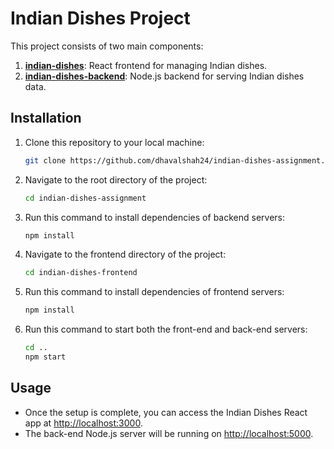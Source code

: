 # Indian Dishes Project

This project consists of two main components:

1. **[indian-dishes](https://github.com/dhavalshah24/indian-dishes-assignment/tree/master/indian-dishes)**: React frontend for managing Indian dishes.
2. **[indian-dishes-backend](https://github.com/dhavalshah24/indian-dishes-assignment/tree/master/indian-dishes-backend)**: Node.js backend for serving Indian dishes data.

## Installation

1. Clone this repository to your local machine:

   ```bash
   git clone https://github.com/dhavalshah24/indian-dishes-assignment.git
   ```

2. Navigate to the root directory of the project:

   ```bash
   cd indian-dishes-assignment
   ```

3. Run this command to install dependencies of backend servers:

   ```bash
   npm install
   ```

4. Navigate to the frontend directory of the project:

   ```bash
   cd indian-dishes-frontend
   ```

5. Run this command to install dependencies of frontend servers:

   ```bash
   npm install
   ```

6. Run this command to start both the front-end and back-end servers:

   ```bash
   cd ..
   npm start
   ```

## Usage

- Once the setup is complete, you can access the Indian Dishes React app at [http://localhost:3000](http://localhost:3000).
- The back-end Node.js server will be running on [http://localhost:5000](http://localhost:5000).
